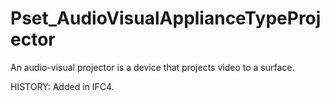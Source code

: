# Pset_AudioVisualApplianceTypeProjector

An audio-visual projector is a device that projects video to a surface.
<!-- end of short definition -->

 HISTORY: Added in IFC4.
